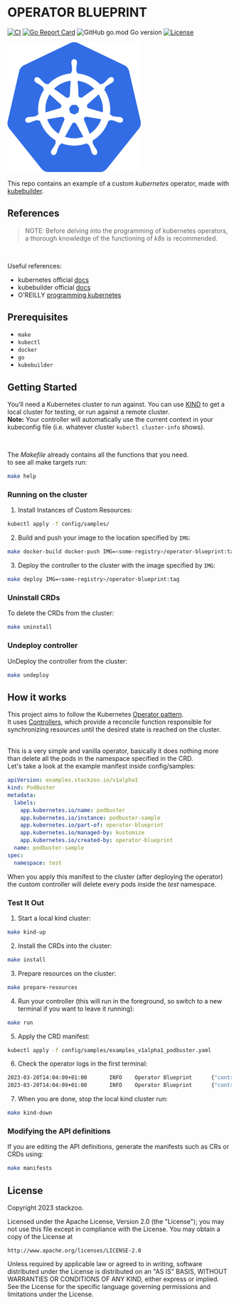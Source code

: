 #  OPERATOR BLUEPRINT
[![CI](https://github.com/stackzoo/operator-blueprint/actions/workflows/ci.yaml/badge.svg)](https://github.com/stackzoo/operator-blueprint/actions/workflows/ci.yaml)
[![Go Report Card](https://goreportcard.com/badge/github.com/stackzoo/operator-blueprint)](https://goreportcard.com/report/github.com/stackzoo/operator-blueprint)
![GitHub go.mod Go version](https://img.shields.io/github/go-mod/go-version/stackzoo/operator-blueprint)
[![License](https://img.shields.io/badge/License-Apache_2.0-blue.svg)](https://opensource.org/licenses/Apache-2.0)

<p float="left">
  <img src="images/k8s.png" width="300" />
</p>

This repo contains an example of a custom *kubernetes* operator, made with <a href="https://github.com/kubernetes-sigs/kubebuilder">kubebuilder</a>.

## References
> NOTE: Before delving into the programming of kubernetes operators, a thorough knowledge of the functioning of *k8s* is recommended.
<br/>

Useful references:
- kubernetes official <a href="https://kubernetes.io/docs/concepts/extend-kubernetes/operator/">docs</a>
- kubebuilder official <a href="https://book.kubebuilder.io/">docs</a>
- O'REILLY <a href="https://www.oreilly.com/library/view/programming-kubernetes/9781492047094/">programming kubernetes</a>

## Prerequisites
- `make`
- `kubectl`
- `docker`
- `go`
- `kubebuilder`

## Getting Started
You’ll need a Kubernetes cluster to run against. You can use [KIND](https://sigs.k8s.io/kind) to get a local cluster for testing, or run against a remote cluster.
<br/>
**Note:** Your controller will automatically use the current context in your kubeconfig file (i.e. whatever cluster `kubectl cluster-info` shows).

<br/>

The *Makefile* already contains all the functions that you need.
<br/>
to see all make targets run:
```sh
make help
```

### Running on the cluster
1. Install Instances of Custom Resources:

```sh
kubectl apply -f config/samples/
```

2. Build and push your image to the location specified by `IMG`:

```sh
make docker-build docker-push IMG=<some-registry>/operator-blueprint:tag
```

3. Deploy the controller to the cluster with the image specified by `IMG`:

```sh
make deploy IMG=<some-registry>/operator-blueprint:tag
```

### Uninstall CRDs
To delete the CRDs from the cluster:

```sh
make uninstall
```

### Undeploy controller
UnDeploy the controller from the cluster:

```sh
make undeploy
```

## How it works
This project aims to follow the Kubernetes [Operator pattern](https://kubernetes.io/docs/concepts/extend-kubernetes/operator/).
<br/>
It uses [Controllers](https://kubernetes.io/docs/concepts/architecture/controller/),
which provide a reconcile function responsible for synchronizing resources until the desired state is reached on the cluster.

<br/>
This is a very simple and vanilla operator, basically it does nothing more than delete all the pods in the namespace specified in the CRD.
<br/>
Let's take a look at the example manifest inside config/samples:

```yaml
apiVersion: examples.stackzoo.io/v1alpha1
kind: PodBuster
metadata:
  labels:
    app.kubernetes.io/name: podbuster
    app.kubernetes.io/instance: podbuster-sample
    app.kubernetes.io/part-of: operator-blueprint
    app.kubernetes.io/managed-by: kustomize
    app.kubernetes.io/created-by: operator-blueprint
  name: podbuster-sample
spec:
  namespace: test
```

When you apply this manifest to the cluster (after deploying the operator) the custom controller will delete every pods inside the *test* namespace.

### Test It Out

1. Start a local kind cluster:
```sh
make kind-up
```



2. Install the CRDs into the cluster:
```sh
make install
```

3. Prepare resources on the cluster:
```sh
make prepare-resources
```

4. Run your controller (this will run in the foreground, so switch to a new terminal if you want to leave it running):
```sh
make run
```

5. Apply the CRD manifest:
```sh
kubectl apply -f config/samples/examples_v1alpha1_podbuster.yaml
```

6. Check the operator logs in the first terminal:
```sh
2023-03-20T14:04:09+01:00       INFO    Operator Blueprint      {"controller": "podbuster", "controllerGroup": "examples.stackzoo.io", "controllerKind": "PodBuster", "PodBuster": {"name":"podbuster-sample","namespace":"default"}, "namespace": "default", "name": "podbuster-sample", "reconcileID": "3e93bdbf-1eed-47e1-92db-5ad9786f90a2", "Deleting pod": "busybox"}
2023-03-20T14:04:09+01:00       INFO    Operator Blueprint      {"controller": "podbuster", "controllerGroup": "examples.stackzoo.io", "controllerKind": "PodBuster", "PodBuster": {"name":"podbuster-sample","namespace":"default"}, "namespace": "default", "name": "podbuster-sample", "reconcileID": "3e93bdbf-1eed-47e1-92db-5ad9786f90a2", "Deleting pod": "nginx"}
```

7. When you are done, stop the local kind cluster run:
```sh
make kind-down
```

### Modifying the API definitions
If you are editing the API definitions, generate the manifests such as CRs or CRDs using:

```sh
make manifests
```

## License

Copyright 2023 stackzoo.

Licensed under the Apache License, Version 2.0 (the "License");
you may not use this file except in compliance with the License.
You may obtain a copy of the License at

    http://www.apache.org/licenses/LICENSE-2.0

Unless required by applicable law or agreed to in writing, software
distributed under the License is distributed on an "AS IS" BASIS,
WITHOUT WARRANTIES OR CONDITIONS OF ANY KIND, either express or implied.
See the License for the specific language governing permissions and
limitations under the License.

